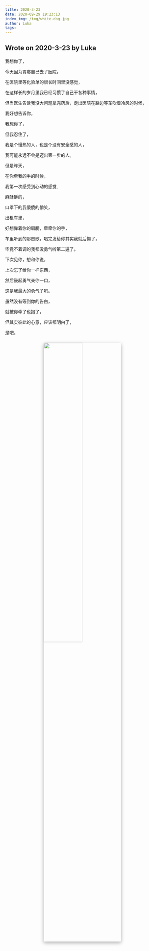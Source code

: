 ```yaml
---
title: 2020-3-23
date: 2020-09-29 19:23:13
index_img: /img/white-dog.jpg
author: Luka
tags:
---
```


## Wrote on 2020-3-23 by Luka

<div id="aplayer" style="margin: 20px 0;"></div>

我想你了， 

今天因为胃疼自己去了医院， 

在医院里等化验单的很长时间里没感觉， 

在这样长的岁月里我已经习惯了自己干各种事情， 

但当医生告诉我没大问题拿完药后，走出医院在路边等车吹着冷风的时候， 

我好想告诉你， 

我想你了， 

但我忍住了， 

我是个慢热的人，也是个没有安全感的人， 

我可能永远不会是迈出第一步的人。 

 

但是昨天， 

在你牵我的手的时候， 

我第一次感受到心动的感觉, 

麻酥酥的， 

口罩下的我傻傻的偷笑， 

出租车里， 

好想靠着你的肩膀，牵牵你的手， 

车里听到的那首歌，唱完发给你其实我就后悔了， 

毕竟不着调的我都没勇气听第二遍了。 

 

下次见你，想和你说， 

上次忘了给你一样东西， 

然后鼓起勇气亲你一口， 

这是我最大的勇气了吧。 

 

虽然没有等到你的告白， 

就被你牵了也抱了， 

但其实彼此的心意，应该都明白了， 

是吧。 

<img src="/img/hong-photo.jpeg" style="width: 50%;margin: 1.5rem auto;display: block;box-shadow: 0 5px 11px 0 rgba(0,0,0,0.18), 0 4px 15px 0 rgba(0,0,0,0.15) !important;border-radius: 3px;image-orientation:initial">

<style>
@import url('//cdn.staticfile.org/aplayer/1.10.1/APlayer.min.css')
</style>
<script src="//cdn.staticfile.org/aplayer/1.10.1/APlayer.min.js" defer></script>
<script type="text/javascript">
  var oldLoadAp = window.onload;
  window.onload = function () {
    oldLoadAp && oldLoadAp();

    new APlayer({
      container: document.getElementById('aplayer'),
      autoplay: false,
      audio: { name: 'Six Pieces for Piano', artist: '郎朗', url: '/song/langlang.mp3', cover: '/img/langlang.jpg', }
    });
  }
</script>